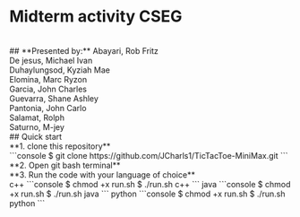 # Midterm activity CSEG
<br/>
## **Presented by:** 
Abayari, Rob Fritz <br/>
De jesus, Michael Ivan <br/>
Duhaylungsod, Kyziah Mae <br/>
Elomina, Marc Ryzon <br/>
Garcia, John Charles <br/>
Guevarra, Shane Ashley <br/>
Pantonia, John Carlo <br/>
Salamat, Rolph <br/>
Saturno, M-jey <br/>
## Quick start <br/>
**1. clone this repository**<br/> 
```console 
$ git clone https://github.com/JCharls1/TicTacToe-MiniMax.git
```
**2. Open git bash terminal**<br/> 
**3. Run the code with your language of choice**<br/> 
c++
```console 
$ chmod +x run.sh
$ ./run.sh c++
```
java
```console 
$ chmod +x run.sh
$ ./run.sh java
```
python
```console 
$ chmod +x run.sh
$ ./run.sh python
```

